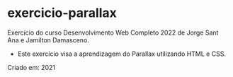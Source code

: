 # exercicio-parallax
Exercício do curso Desenvolvimento Web Completo 2022 de Jorge Sant Ana e Jamilton Damasceno. <br> 
- Este exercício visa a aprendizagem do Parallax utilizando HTML e CSS. 

Criado em: 2021

